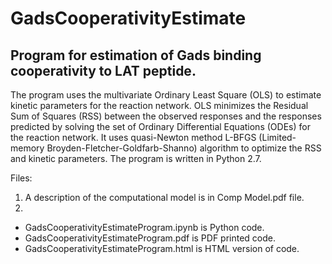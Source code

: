 # GadsCooperativityEstimate

## Program for estimation of Gads binding cooperativity to LAT peptide. 

The program uses the multivariate Ordinary Least Square (OLS) to estimate kinetic parameters for the reaction network. OLS minimizes the Residual Sum of Squares (RSS) between the observed responses and the responses predicted by solving the set of Ordinary Differential Equations (ODEs) for the reaction network. It uses quasi-Newton method L-BFGS (Limited-memory Broyden-Fletcher-Goldfarb-Shanno) algorithm to optimize the RSS and kinetic parameters. The program is written in Python 2.7. 

Files: 

1. A description of the computational model is in Comp Model.pdf file.
2.  
- GadsCooperativityEstimateProgram.ipynb is Python code.
- GadsCooperativityEstimateProgram.pdf is PDF printed code.
- GadsCooperativityEstimateProgram.html is HTML version of code.
